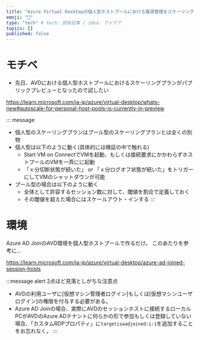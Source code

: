 ```yaml
---
title: "Azure Virtual Desktopの個人型ホストプールにおける電源管理をスケーリングプランにより実現する"
emoji: "💬"
type: "tech" # tech: 技術記事 / idea: アイデア
topics: []
published: false
---
```

# モチベ
- 先日、AVDにおける個人型ホストプールにおけるスケーリングプランがパブリックプレビューとなったので試したい

https://learn.microsoft.com/ja-jp/azure/virtual-desktop/whats-new#autoscale-for-personal-host-pools-is-currently-in-preview

::: message
- 個人型のスケーリングプランはプール型のスケーリングプランとは全くの別物
- 個人型は以下のように動く(具体的には検証の中で触れる)
    - Start VM on ConnectでVMを起動、もしくは接続要求にかかわらずホストプールのVMを一斉にに起動
    - 「ｘ分切断状態が続いた」 or 「ｘ分ログオフ状態が続いた」をトリガーにしてVMのシャットダウンが可能
- プール型の場合は以下のように動く
    - 全体として許容するセッション数に対して、閾値を割合で定義しておく
    - その閾値を超えた場合にはスケールアウト・インする
:::

# 環境
Azure AD JoinのAVD環境を個人型ホストプールで作るだけ。
このあたりを参考に...

https://learn.microsoft.com/ja-jp/azure/virtual-desktop/azure-ad-joined-session-hosts

:::message alert
2点ほど見落としがちな注意点
- AVDの利用ユーザに[仮想マシン管理者ログイン]もしくは[仮想マシンユーザログイン]の権限を付与する必要がある。
- Azure AD Joinの場合、実際にAVDのセッションホストに接続するローカルPCがAVDのAzure ADテナントに何らかの形で参加もしくは登録していない場合、「カスタムRDPプロパティ」に`targetisaadjoined:i:1`を追加することをお忘れなく。
:::
